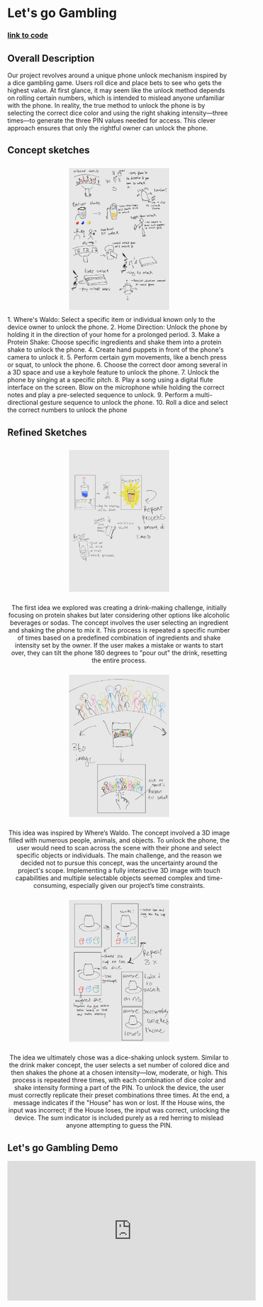 # Let's go Gambling 

### [link to code](https://glitch.com/edit/#!/cactus-scratch-pencil?path=index.html%3A71%3A73)

## Overall Description
Our project revolves around a unique phone unlock mechanism inspired by a dice gambling game. Users roll dice and place bets to see who gets the highest value. At first glance, it may seem like the unlock method depends on rolling certain numbers, which is intended to mislead anyone unfamiliar with the phone. In reality, the true method to unlock the phone is by selecting the correct dice color and using the right shaking intensity—three times—to generate the three PIN values needed for access. This clever approach ensures that only the rightful owner can unlock the phone.


## Concept sketches
<div style="text-align: center;">
  <img src="A2 sketch/A2_SKETCHES_concept__Refined_241027_171422_1.jpg" alt="img1" style="width: 45%; height: auto; display: inline-block; margin: 10px;">
</div>
1. Where's Waldo: Select a specific item or individual known only to the device owner to unlock the phone.
2. Home Direction: Unlock the phone by holding it in the direction of your home for a prolonged period.
3. Make a Protein Shake: Choose specific ingredients and shake them into a protein shake to unlock the phone.
4. Create hand puppets in front of the phone's camera to unlock it.
5. Perform certain gym movements, like a bench press or squat, to unlock the phone.
6. Choose the correct door among several in a 3D space and use a keyhole feature to unlock the phone.
7. Unlock the phone by singing at a specific pitch.
8. Play a song using a digital flute interface on the screen. Blow on the microphone while holding the correct notes and play a pre-selected sequence to unlock.
9. Perform a multi-directional gesture sequence to unlock the phone.
10. Roll a dice and select the correct numbers to unlock the phone

## Refined Sketches 
<div style="text-align: center;">
  <img src="A2 sketch/A2_SKETCHES_concept__Refined_241027_171422_2.jpg" style="width: 45%; height: auto; display: inline-block; margin: 10px;">

  <p>
The first idea we explored was creating a drink-making challenge, initially focusing on protein shakes but later considering other options like alcoholic beverages or sodas. The concept involves the user selecting an ingredient and shaking the phone to mix it. This process is repeated a specific number of times based on a predefined combination of ingredients and shake intensity set by the owner. If the user makes a mistake or wants to start over, they can tilt the phone 180 degrees to "pour out" the drink, resetting the entire process.
  </p>
</div>

<div style="text-align: center;">
  <img src="A2 sketch/A2_SKETCHES_concept__Refined_241027_232042_4.jpg" style="width: 45%; height: auto; display: inline-block; margin: 10px;">
  <p>
This idea was inspired by Where’s Waldo. The concept involved a 3D image filled with numerous people, animals, and objects. To unlock the phone, the user would need to scan across the scene with their phone and select specific objects or individuals. The main challenge, and the reason we decided not to pursue this concept, was the uncertainty around the project's scope. Implementing a fully interactive 3D image with touch capabilities and multiple selectable objects seemed complex and time-consuming, especially given our project’s time constraints.
  </p>
</div>

<div style="text-align: center;">
  <img src="A2 sketch/A2_SKETCHES_concept__Refined_241027_171422_3.jpg" alt="img3" style="width: 45%; height: auto; display: inline-block; margin: 10px;">
<p>
The idea we ultimately chose was a dice-shaking unlock system. Similar to the drink maker concept, the user selects a set number of colored dice and then shakes the phone at a chosen intensity—low, moderate, or high. This process is repeated three times, with each combination of dice color and shake intensity forming a part of the PIN. To unlock the device, the user must correctly replicate their preset combinations three times. At the end, a message indicates if the "House" has won or lost. If the House wins, the input was incorrect; if the House loses, the input was correct, unlocking the device. The sum indicator is included purely as a red herring to mislead anyone attempting to guess the PIN.
</p> 

</div>

##  Let's go Gambling Demo

<div style="text-align: center;">
  <iframe width="560" height="315" src="https://www.youtube.com/embed/zv2M-zAE97Y" 
  title="YouTube video player" frameborder="0" allow="accelerometer; autoplay; clipboard-write; encrypted-media; gyroscope; picture-in-picture" allowfullscreen>
  </iframe>
</div>

